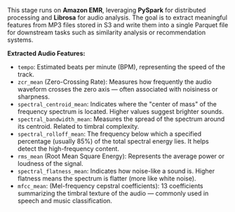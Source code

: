 This stage runs on **Amazon EMR**, leveraging **PySpark** for distributed processing and **Librosa** for audio analysis. The goal is to extract meaningful features from MP3 files stored in S3 and write them into a single Parquet file for downstream tasks such as similarity analysis or recommendation systems.

**Extracted Audio Features:**
- `tempo`: Estimated beats per minute (BPM), representing the speed of the track.
- `zcr_mean` (Zero-Crossing Rate): Measures how frequently the audio waveform crosses the zero axis — often associated with noisiness or sharpness.
- `spectral_centroid_mean`: Indicates where the "center of mass" of the frequency spectrum is located. Higher values suggest brighter sounds.
- `spectral_bandwidth_mean`: Measures the spread of the spectrum around its centroid. Related to timbral complexity.
- `spectral_rolloff_mean`: The frequency below which a specified percentage (usually 85%) of the total spectral energy lies. It helps detect the high-frequency content.
- `rms_mean` (Root Mean Square Energy): Represents the average power or loudness of the signal.
- `spectral_flatness_mean`: Indicates how noise-like a sound is. Higher flatness means the spectrum is flatter (more like white noise).
- `mfcc_mean`: (Mel-frequency cepstral coefficients): 13 coefficients summarizing the timbral texture of the audio — commonly used in speech and music classification.